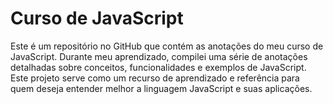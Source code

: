 # Curso de JavaScript
 Este é um repositório no GitHub que contém as anotações do meu curso de JavaScript. Durante meu aprendizado, compilei uma série de anotações detalhadas sobre conceitos, funcionalidades e exemplos de JavaScript. Este projeto serve como um recurso de aprendizado e referência para quem deseja entender melhor a linguagem JavaScript e suas aplicações.

